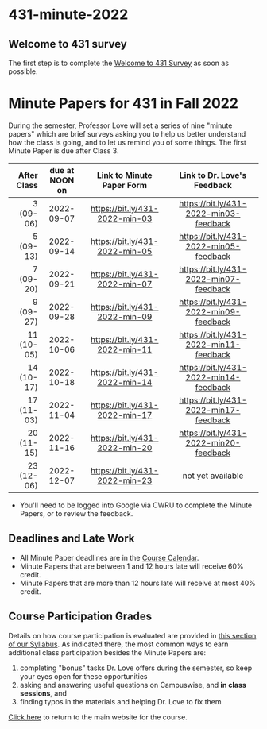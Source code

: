 # 431-minute-2022

## Welcome to 431 survey

The first step is to complete the [Welcome to 431 Survey](https://bit.ly/431-2022-welcome-survey) as soon as possible.

# Minute Papers for 431 in Fall 2022

During the semester, Professor Love will set a series of nine "minute papers" which are brief surveys asking you to help us better understand how the class is going, and to let us remind you of some things. The first Minute Paper is due after Class 3.

After Class | due at NOON on | Link to Minute Paper Form | Link to Dr. Love's Feedback
----------: | :------: | :--------: | :----------:
3 (09-06) | 2022-09-07 | https://bit.ly/431-2022-min-03 | https://bit.ly/431-2022-min03-feedback
5 (09-13) | 2022-09-14 | https://bit.ly/431-2022-min-05 | https://bit.ly/431-2022-min05-feedback
7 (09-20) | 2022-09-21 | https://bit.ly/431-2022-min-07 | https://bit.ly/431-2022-min07-feedback
9 (09-27) | 2022-09-28 | https://bit.ly/431-2022-min-09 | https://bit.ly/431-2022-min09-feedback
11 (10-05) | 2022-10-06 | https://bit.ly/431-2022-min-11 | https://bit.ly/431-2022-min11-feedback
14 (10-17) | 2022-10-18 | https://bit.ly/431-2022-min-14 | https://bit.ly/431-2022-min14-feedback
17 (11-03) | 2022-11-04 | https://bit.ly/431-2022-min-17 | https://bit.ly/431-2022-min17-feedback
20 (11-15) | 2022-11-16 | https://bit.ly/431-2022-min-20 | https://bit.ly/431-2022-min20-feedback
23 (12-06) | 2022-12-07 | https://bit.ly/431-2022-min-23 | not yet available

- You'll need to be logged into Google via CWRU to complete the Minute Papers, or to review the feedback.

## Deadlines and Late Work

- All Minute Paper deadlines are in the [Course Calendar](https://thomaselove.github.io/431-2022/calendar.html).
- Minute Papers that are between 1 and 12 hours late will receive 60% credit. 
- Minute Papers that are more than 12 hours late will receive at most 40% credit.

## Course Participation Grades

Details on how course participation is evaluated are provided in [this section of our Syllabus](https://thomaselove.github.io/431-syllabus-2022/assignments.html#class-participation). As indicated there, the most common ways to earn additional class participation besides the Minute Papers are:

1. completing "bonus" tasks Dr. Love offers during the semester, so keep your eyes open for these opportunities
2. asking and answering useful questions on Campuswise, and **in class sessions**, and 
3. finding typos in the materials and helping Dr. Love to fix them

[Click here](https://thomaselove.github.io/431-2022/) to return to the main website for the course.
